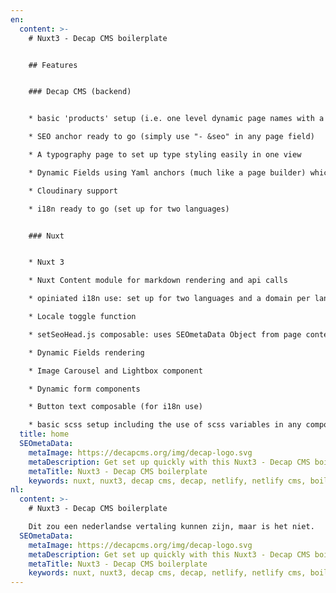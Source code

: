 ```yaml
---
en:
  content: >-
    # Nuxt3 - Decap CMS boilerplate


    ## Features


    ### Decap CMS (backend)


    * basic 'products' setup (i.e. one level dynamic page names with a re-occuring content structure 

    * SEO anchor ready to go (simply use "- &seo" in any page field) 

    * A typography page to set up type styling easily in one view 

    * Dynamic Fields using Yaml anchors (much like a page builder) which includes a carousel/lightbox option for mulitple images

    * Cloudinary support 

    * i18n ready to go (set up for two languages)


    ### Nuxt


    * Nuxt 3  

    * Nuxt Content module for markdown rendering and api calls

    * opiniated i18n use: set up for two languages and a domain per language utilizing a .env var (does have live reactive properties)  

    * Locale toggle function  

    * setSeoHead.js composable: uses SEOmetaData Object from page content api

    * Dynamic Fields rendering  

    * Image Carousel and Lightbox component 

    * Dynamic form components 

    * Button text composable (for i18n use) 

    * basic scss setup including the use of scss variables in any component (v-bind(String) in css, yay!)
  title: home
  SEOmetaData:
    metaImage: https://decapcms.org/img/decap-logo.svg
    metaDescription: Get set up quickly with this Nuxt3 - Decap CMS boilerplate
    metaTitle: Nuxt3 - Decap CMS boilerplate
    keywords: nuxt, nuxt3, decap cms, decap, netlify, netlify cms, boilerplate
nl:
  content: >-
    # Nuxt3 - Decap CMS boilerplate

    Dit zou een nederlandse vertaling kunnen zijn, maar is het niet.
  SEOmetaData:
    metaImage: https://decapcms.org/img/decap-logo.svg
    metaDescription: Get set up quickly with this Nuxt3 - Decap CMS boilerplate
    metaTitle: Nuxt3 - Decap CMS boilerplate
    keywords: nuxt, nuxt3, decap cms, decap, netlify, netlify cms, boilerplate
---
```

